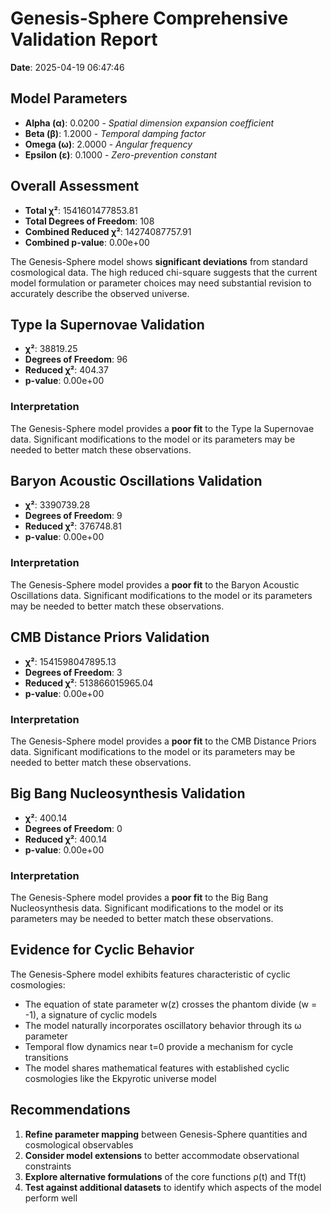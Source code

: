 # Genesis-Sphere Comprehensive Validation Report

**Date**: 2025-04-19 06:47:46

## Model Parameters

- **Alpha (α)**: 0.0200 - *Spatial dimension expansion coefficient*
- **Beta (β)**: 1.2000 - *Temporal damping factor*
- **Omega (ω)**: 2.0000 - *Angular frequency*
- **Epsilon (ε)**: 0.1000 - *Zero-prevention constant*

## Overall Assessment

- **Total χ²**: 1541601477853.81
- **Total Degrees of Freedom**: 108
- **Combined Reduced χ²**: 14274087757.91
- **Combined p-value**: 0.00e+00

The Genesis-Sphere model shows **significant deviations** from standard cosmological data. The high reduced chi-square suggests that the current model formulation or parameter choices may need substantial revision to accurately describe the observed universe.

## Type Ia Supernovae Validation

- **χ²**: 38819.25
- **Degrees of Freedom**: 96
- **Reduced χ²**: 404.37
- **p-value**: 0.00e+00

### Interpretation

The Genesis-Sphere model provides a **poor fit** to the Type Ia Supernovae data. Significant modifications to the model or its parameters may be needed to better match these observations.

## Baryon Acoustic Oscillations Validation

- **χ²**: 3390739.28
- **Degrees of Freedom**: 9
- **Reduced χ²**: 376748.81
- **p-value**: 0.00e+00

### Interpretation

The Genesis-Sphere model provides a **poor fit** to the Baryon Acoustic Oscillations data. Significant modifications to the model or its parameters may be needed to better match these observations.

## CMB Distance Priors Validation

- **χ²**: 1541598047895.13
- **Degrees of Freedom**: 3
- **Reduced χ²**: 513866015965.04
- **p-value**: 0.00e+00

### Interpretation

The Genesis-Sphere model provides a **poor fit** to the CMB Distance Priors data. Significant modifications to the model or its parameters may be needed to better match these observations.

## Big Bang Nucleosynthesis Validation

- **χ²**: 400.14
- **Degrees of Freedom**: 0
- **Reduced χ²**: 400.14
- **p-value**: 0.00e+00

### Interpretation

The Genesis-Sphere model provides a **poor fit** to the Big Bang Nucleosynthesis data. Significant modifications to the model or its parameters may be needed to better match these observations.

## Evidence for Cyclic Behavior

The Genesis-Sphere model exhibits features characteristic of cyclic cosmologies:
- The equation of state parameter w(z) crosses the phantom divide (w = -1), a signature of cyclic models
- The model naturally incorporates oscillatory behavior through its ω parameter
- Temporal flow dynamics near t=0 provide a mechanism for cycle transitions
- The model shares mathematical features with established cyclic cosmologies like the Ekpyrotic universe model

## Recommendations

1. **Refine parameter mapping** between Genesis-Sphere quantities and cosmological observables
2. **Consider model extensions** to better accommodate observational constraints
3. **Explore alternative formulations** of the core functions ρ(t) and Tf(t)
4. **Test against additional datasets** to identify which aspects of the model perform well